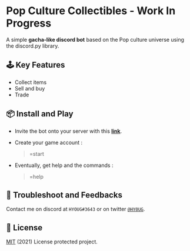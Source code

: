 # Pop Culture Collectibles - Work In Progress
A simple **gacha-like discord bot** based on the Pop culture universe using the discord.py library.

## 🕹️ Key Features

* Collect items
* Sell and buy
* Trade

## 📦 Install and Play

* Invite the bot onto your server with this [**link**](https://discord.com/api/oauth2/authorize?client_id=718073137610227753&permissions=522304&scope=bot).

* Create your game account :
   > =start

* Eventually, get help and the commands :
   > =help

## 🔧 Troubleshoot and Feedbacks
Contact me on discord at `HYOUG#3643` or on twitter [`@HY0UG`](https://twitter.com/HY0UG).

## 📜 License 
[MIT](https://choosealicense.com/licenses/mit/) (2021) License protected project.